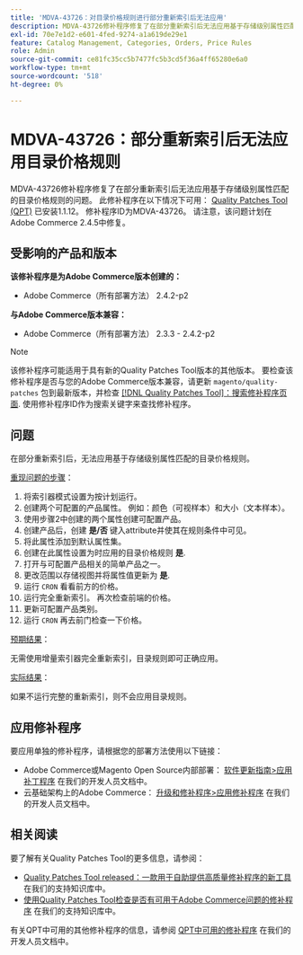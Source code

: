 ```yaml
---
title: 'MDVA-43726：对目录价格规则进行部分重新索引后无法应用'
description: MDVA-43726修补程序修复了在部分重新索引后无法应用基于存储级别属性匹配的目录价格规则的问题。 安装[Quality Patches Tool (QPT)](/help/announcements/adobe-commerce-announcements/magento-quality-patches-released-new-tool-to-self-serve-quality-patches.md) 1.1.12后，即可使用此修补程序。 修补程序ID为MDVA-43726。 请注意，该问题计划在Adobe Commerce 2.4.5中修复。
exl-id: 70e7e1d2-e601-4fed-9274-a1a619de29e1
feature: Catalog Management, Categories, Orders, Price Rules
role: Admin
source-git-commit: ce81fc35cc5b7477fc5b3cd5f36a4ff65280e6a0
workflow-type: tm+mt
source-wordcount: '518'
ht-degree: 0%

---
```


# MDVA-43726：部分重新索引后无法应用目录价格规则

MDVA-43726修补程序修复了在部分重新索引后无法应用基于存储级别属性匹配的目录价格规则的问题。 此修补程序在以下情况下可用： [Quality Patches Tool (QPT)](/help/announcements/adobe-commerce-announcements/magento-quality-patches-released-new-tool-to-self-serve-quality-patches.md) 已安装1.1.12。 修补程序ID为MDVA-43726。 请注意，该问题计划在Adobe Commerce 2.4.5中修复。

## 受影响的产品和版本

**该修补程序是为Adobe Commerce版本创建的：**

* Adobe Commerce（所有部署方法） 2.4.2-p2

**与Adobe Commerce版本兼容：**

* Adobe Commerce（所有部署方法） 2.3.3 - 2.4.2-p2

>[!NOTE]
>
>该修补程序可能适用于具有新的Quality Patches Tool版本的其他版本。 要检查该修补程序是否与您的Adobe Commerce版本兼容，请更新 `magento/quality-patches` 包到最新版本，并检查 [[!DNL Quality Patches Tool]：搜索修补程序页面](https://devdocs.magento.com/quality-patches/tool.html#patch-grid). 使用修补程序ID作为搜索关键字来查找修补程序。

## 问题

在部分重新索引后，无法应用基于存储级别属性匹配的目录价格规则。

<u>重现问题的步骤</u>：

1. 将索引器模式设置为按计划运行。
1. 创建两个可配置的产品属性。 例如：颜色（可视样本）和大小（文本样本）。
1. 使用步骤2中创建的两个属性创建可配置产品。
1. 创建产品后，创建 **是/否** 键入attribute并使其在规则条件中可见。
1. 将此属性添加到默认属性集。
1. 创建在此属性设置为时应用的目录价格规则 **是**.
1. 打开与可配置产品相关的简单产品之一。
1. 更改范围以存储视图并将属性值更新为 **是**.
1. 运行 `CRON` 看看前方的价格。
1. 运行完全重新索引。 再次检查前端的价格。
1. 更新可配置产品类别。
1. 运行 `CRON` 再去前门检查一下价格。

<u>预期结果</u>：

无需使用增量索引器完全重新索引，目录规则即可正确应用。

<u>实际结果</u>：

如果不运行完整的重新索引，则不会应用目录规则。

## 应用修补程序

要应用单独的修补程序，请根据您的部署方法使用以下链接：

* Adobe Commerce或Magento Open Source内部部署： [软件更新指南>应用补丁程序](https://devdocs.magento.com/guides/v2.4/comp-mgr/patching/mqp.html) 在我们的开发人员文档中。
* 云基础架构上的Adobe Commerce： [升级和修补程序>应用修补程序](https://devdocs.magento.com/cloud/project/project-patch.html) 在我们的开发人员文档中。

## 相关阅读

要了解有关Quality Patches Tool的更多信息，请参阅：

* [Quality Patches Tool released：一款用于自助提供高质量修补程序的新工具](/help/announcements/adobe-commerce-announcements/magento-quality-patches-released-new-tool-to-self-serve-quality-patches.md) 在我们的支持知识库中。
* [使用Quality Patches Tool检查是否有可用于Adobe Commerce问题的修补程序](/help/support-tools/patches-available-in-qpt-tool/check-patch-for-magento-issue-with-magento-quality-patches.md) 在我们的支持知识库中。

有关QPT中可用的其他修补程序的信息，请参阅 [QPT中可用的修补程序](https://devdocs.magento.com/quality-patches/tool.html#patch-grid) 在我们的开发人员文档中。

